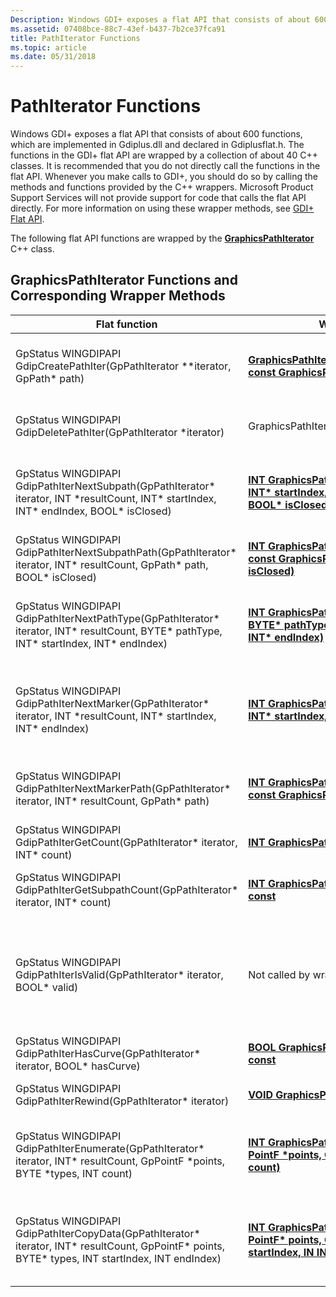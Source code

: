 ```yaml
---
Description: Windows GDI+ exposes a flat API that consists of about 600 functions, which are implemented in Gdiplus.dll and declared in Gdiplusflat.h.
ms.assetid: 07408bce-88c7-43ef-b437-7b2ce37fca91
title: PathIterator Functions
ms.topic: article
ms.date: 05/31/2018
---
```


# PathIterator Functions

Windows GDI+ exposes a flat API that consists of about 600 functions, which are implemented in Gdiplus.dll and declared in Gdiplusflat.h. The functions in the GDI+ flat API are wrapped by a collection of about 40 C++ classes. It is recommended that you do not directly call the functions in the flat API. Whenever you make calls to GDI+, you should do so by calling the methods and functions provided by the C++ wrappers. Microsoft Product Support Services will not provide support for code that calls the flat API directly. For more information on using these wrapper methods, see [GDI+ Flat API](-gdiplus-flatapi-flat.md).

The following flat API functions are wrapped by the [**GraphicsPathIterator**](/windows/desktop/api/gdipluspath/nl-gdipluspath-graphicspathiterator) C++ class.

## GraphicsPathIterator Functions and Corresponding Wrapper Methods



| Flat function                                                                                                                                                    | Wrapper method                                                                                                                                                                                                     | Remarks                                                                                                                                                                         |
|------------------------------------------------------------------------------------------------------------------------------------------------------------------|--------------------------------------------------------------------------------------------------------------------------------------------------------------------------------------------------------------------|---------------------------------------------------------------------------------------------------------------------------------------------------------------------------------|
| GpStatus WINGDIPAPI GdipCreatePathIter(GpPathIterator \*\*iterator, GpPath\* path)<br/>                                                                    | [**GraphicsPathIterator::GraphicsPathIterator(IN const GraphicsPath\* path)**](/windows/win32/api/gdipluspath/nf-gdipluspath-graphicspathiterator-graphicspathiterator(constgraphicspathiterator_))<br/>                                                      | Creates a new [**GraphicsPathIterator**](/windows/desktop/api/gdipluspath/nl-gdipluspath-graphicspathiterator) object and associates it with a GraphicsPath object.                                    |
| GpStatus WINGDIPAPI GdipDeletePathIter(GpPathIterator \*iterator)<br/>                                                                                     | GraphicsPathIterator::~GraphicsPathIterator() <br/>                                                                                                                                                          | Releases resources used by the [**GraphicsPathIterator**](/windows/desktop/api/gdipluspath/nl-gdipluspath-graphicspathiterator) object.                                                                |
| GpStatus WINGDIPAPI GdipPathIterNextSubpath(GpPathIterator\* iterator, INT \*resultCount, INT\* startIndex, INT\* endIndex, BOOL\* isClosed)<br/>          | [**INT GraphicsPathIterator::NextSubpath(OUT INT\* startIndex, OUT INT\* endIndex, OUT BOOL\* isClosed)**](/previous-versions//ms535463(v=vs.85))<br/>           | Gets the starting index and the ending index of the next subpath (figure) in this iterator's associated path.                                                                   |
| GpStatus WINGDIPAPI GdipPathIterNextSubpathPath(GpPathIterator\* iterator, INT\* resultCount, GpPath\* path, BOOL\* isClosed)<br/>                         | [**INT GraphicsPathIterator::NextSubpath(OUT const GraphicsPath\* path, OUT BOOL\* isClosed)**](/windows/win32/api/gdipluspath/nf-gdipluspath-graphicspathiterator-nextsubpath(outconstgraphicspath_outbool))<br/>                                     | Getsthe next figure (subpath) from this iterator's associated path.                                                                                                             |
| GpStatus WINGDIPAPI GdipPathIterNextPathType(GpPathIterator\* iterator, INT\* resultCount, BYTE\* pathType, INT\* startIndex, INT\* endIndex)<br/>         | [**INT GraphicsPathIterator::NextPathType(OUT BYTE\* pathType, OUT INT\* startIndex, OUT INT\* endIndex)**](/windows/desktop/api/Gdipluspath/nf-gdipluspath-graphicspathiterator-nextpathtype)<br/>         | Gets the starting index and the ending index of the next group of data points that all have the same type.                                                                      |
| GpStatus WINGDIPAPI GdipPathIterNextMarker(GpPathIterator\* iterator, INT \*resultCount, INT\* startIndex, INT\* endIndex)<br/>                            | [**INT GraphicsPathIterator::NextMarker(OUT INT\* startIndex, OUT INT\* endIndex)**](/previous-versions//ms535465(v=vs.85))<br/>                                           | Gets the starting index and the ending index of the next marker-delimited section in this iterator's associated path.                                                           |
| GpStatus WINGDIPAPI GdipPathIterNextMarkerPath(GpPathIterator\* iterator, INT\* resultCount, GpPath\* path)<br/>                                           | [**INT GraphicsPathIterator::NextMarker(OUT const GraphicsPath\* path)**](/windows/win32/api/gdipluspath/nf-gdipluspath-graphicspathiterator-nextmarker(outconstgraphicspath))<br/>                                                                     | Gets the next marker-delimited section of this iterator's associated path.                                                                                                      |
| GpStatus WINGDIPAPI GdipPathIterGetCount(GpPathIterator\* iterator, INT\* count)<br/>                                                                      | [**INT GraphicsPathIterator::GetCount() const**](/windows/desktop/api/Gdipluspath/nf-gdipluspath-graphicspathiterator-getcount)<br/>                                                                                                     | Returns the number of data points in the path.                                                                                                                                  |
| GpStatus WINGDIPAPI GdipPathIterGetSubpathCount(GpPathIterator\* iterator, INT\* count)<br/>                                                               | [**INT GraphicsPathIterator::GetSubpathCount() const**](/windows/desktop/api/Gdipluspath/nf-gdipluspath-graphicspathiterator-getsubpathcount)<br/>                                                                                       | Returns the number of subpaths (also called figures) in the path.                                                                                                               |
| GpStatus WINGDIPAPI GdipPathIterIsValid(GpPathIterator\* iterator, BOOL\* valid)<br/>                                                                      | Not called by wrapper methods.<br/>                                                                                                                                                                          | This function passes a Boolean value that indicates whether the path iterator specified by the *iterator* parameter is valid. The output parameter *valid* receives the result. |
| GpStatus WINGDIPAPI GdipPathIterHasCurve(GpPathIterator\* iterator, BOOL\* hasCurve)<br/>                                                                  | [**BOOL GraphicsPathIterator::HasCurve() const**](/windows/desktop/api/Gdipluspath/nf-gdipluspath-graphicspathiterator-hascurve)<br/>                                                                                                    | Determines whether the path has any curves.                                                                                                                                     |
| GpStatus WINGDIPAPI GdipPathIterRewind(GpPathIterator\* iterator)<br/>                                                                                     | [**VOID GraphicsPathIterator::Rewind()**](/windows/desktop/api/Gdipluspath/nf-gdipluspath-graphicspathiterator-rewind)<br/>                                                                                                              | Rewinds this iterator to the beginning of its associated path.                                                                                                                  |
| GpStatus WINGDIPAPI GdipPathIterEnumerate(GpPathIterator\* iterator, INT\* resultCount, GpPointF \*points, BYTE \*types, INT count)<br/>                   | [**INT GraphicsPathIterator::Enumerate(OUT PointF \*points, OUT BYTE \*types, IN INT count)**](/windows/desktop/api/Gdipluspath/nf-gdipluspath-graphicspathiterator-enumerate)<br/>                                   | Copies the path's data points to a [**PointF**](/windows/desktop/api/gdiplustypes/nl-gdiplustypes-pointf) array and copies the path's point types to a **BYTE** array.                                   |
| GpStatus WINGDIPAPI GdipPathIterCopyData(GpPathIterator\* iterator, INT\* resultCount, GpPointF\* points, BYTE\* types, INT startIndex, INT endIndex)<br/> | [**INT GraphicsPathIterator::CopyData(OUT PointF\* points, OUT BYTE\* types, IN INT startIndex, IN INT endIndex)**](/windows/desktop/api/Gdipluspath/nf-gdipluspath-graphicspathiterator-copydata)<br/> | Copies a subset of the path's data points to a PointF array and copies a subset of the path's point types to a **BYTE** array.                                                  |



 

 

 